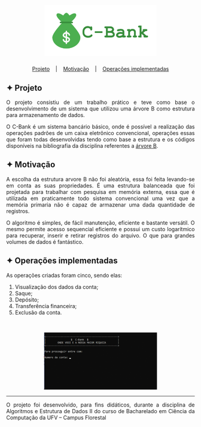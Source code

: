 <h1 align="center">
    <img alt="Logo" title="C-Bank" src="images/C-Bank.svg" width="300px" />
</h1>

<p align="center">
  <a href="#-projeto">Projeto</a>
  &nbsp;&nbsp;&nbsp;|&nbsp;&nbsp;&nbsp;
  <a href="#-motivação">Motivação</a>
  &nbsp;&nbsp;&nbsp;|&nbsp;&nbsp;&nbsp;
  <a href="#-operações-implementadas">Operações implementadas</a>
</p>

## ✦ Projeto
<p align="justify">O projeto consistiu de um trabalho prático e teve como base o desenvolvimento de um sistema que utilizou uma árvore B como estrutura para armazenamento de dados.</p>

<p align="justify">O C-Bank é um sistema bancário básico, onde é possível a realização das operações padrões de um caixa eletrônico convencional, operações essas que foram todas desenvolvidas tendo como base a estrutura e os códigos disponíveis na bibliografia da disciplina referentes a <a href="http://www2.dcc.ufmg.br/livros/algoritmos/index.php">árvore B</a>.</p>

## ✦ Motivação
<p align="justify">A escolha da estrutura arvore B não foi aleatória, essa foi feita levando-se em conta as suas propriedades. É uma estrutura balanceada que foi projetada para trabalhar com pesquisa em memória externa, essa que é utilizada em praticamente todo sistema convencional uma vez que a memória primaria não é capaz de armazenar uma dada quantidade de registros.</p>

<p align="justify">O algoritmo é simples, de fácil manutenção, eficiente e bastante versátil. O mesmo permite acesso sequencial eficiente e possui um custo logarítmico para recuperar, inserir e retirar registros do arquivo. O que para grandes volumes de dados é fantástico.</p>

## ✦ Operações implementadas
<p align="justify">As operações criadas foram cinco, sendo elas:</p>

1. Visualização dos dados da conta;
2. Saque;
3. Depósito;
4. Transferência financeira;
5. Exclusão da conta.

<br>
<p align="center">
    <img alt="Operações" title="operações" src="images/C-Bank.gif" width="60%" />
</p>

---
<p align="justify">O projeto foi desenvolvido, para fins didáticos, durante a disciplina de Algoritmos e Estrutura de Dados II do curso de Bacharelado em Ciência da Computação da UFV – Campus Florestal</p>
